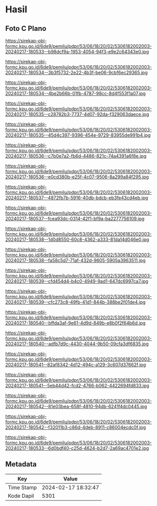 # Hasil

## Foto C Plano

https://sirekap-obj-formc.kpu.go.id/6de9/pemilu/pdpr/53/06/18/20/02/5306182002003-20240217-180533--b98dcf9a-1953-4054-94f3-e9e2c64343e0.jpg

https://sirekap-obj-formc.kpu.go.id/6de9/pemilu/pdpr/53/06/18/20/02/5306182002003-20240217-180534--3b3f5732-2e22-4b3f-be06-9cbf6ec29365.jpg

https://sirekap-obj-formc.kpu.go.id/6de9/pemilu/pdpr/53/06/18/20/02/5306182002003-20240217-180534--4be2b66b-01fb-4787-98cc-8d4f553f1a07.jpg

https://sirekap-obj-formc.kpu.go.id/6de9/pemilu/pdpr/53/06/18/20/02/5306182002003-20240217-180535--c28782b3-7737-4d07-92da-f329063daece.jpg

https://sirekap-obj-formc.kpu.go.id/6de9/pemilu/pdpr/53/06/18/20/02/5306182002003-20240217-180535--45d4c397-9396-454e-9729-83955de991b4.jpg

https://sirekap-obj-formc.kpu.go.id/6de9/pemilu/pdpr/53/06/18/20/02/5306182002003-20240217-180536--c7b0e7a2-fb6d-4486-821c-74a4391a6f8e.jpg

https://sirekap-obj-formc.kpu.go.id/6de9/pemilu/pdpr/53/06/18/20/02/5306182002003-20240217-180536--e0cd380b-e25f-4c07-9506-8a299a84f295.jpg

https://sirekap-obj-formc.kpu.go.id/6de9/pemilu/pdpr/53/06/18/20/02/5306182002003-20240217-180537--4872fb7b-5916-40db-bdcb-eb3fe43cd4eb.jpg

https://sirekap-obj-formc.kpu.go.id/6de9/pemilu/pdpr/53/06/18/20/02/5306182002003-20240217-180537--fcea93dc-0314-42f1-bf9a-ba2277756109.jpg

https://sirekap-obj-formc.kpu.go.id/6de9/pemilu/pdpr/53/06/18/20/02/5306182002003-20240217-180538--1d0d8550-60c8-4362-a333-81da14d046e0.jpg

https://sirekap-obj-formc.kpu.go.id/6de9/pemilu/pdpr/53/06/18/20/02/5306182002003-20240217-180538--fa58c5d7-71af-432d-9605-5905a3963511.jpg

https://sirekap-obj-formc.kpu.go.id/6de9/pemilu/pdpr/53/06/18/20/02/5306182002003-20240217-180539--cfd454d4-b4c0-4949-9ad1-647dc6997ca7.jpg

https://sirekap-obj-formc.kpu.go.id/6de9/pemilu/pdpr/53/06/18/20/02/5306182002003-20240217-180539--cfc273c8-49fb-41d1-844b-388be2f01de4.jpg

https://sirekap-obj-formc.kpu.go.id/6de9/pemilu/pdpr/53/06/18/20/02/5306182002003-20240217-180540--bffda3af-9e61-4d9d-849b-e8b0f2f64b6d.jpg

https://sirekap-obj-formc.kpu.go.id/6de9/pemilu/pdpr/53/06/18/20/02/5306182002003-20240217-180540--adfb7d9c-4430-4044-9b50-09cfa3df6835.jpg

https://sirekap-obj-formc.kpu.go.id/6de9/pemilu/pdpr/53/06/18/20/02/5306182002003-20240217-180541--82af8342-4d12-494c-a129-3c607d37662f.jpg

https://sirekap-obj-formc.kpu.go.id/6de9/pemilu/pdpr/53/06/18/20/02/5306182002003-20240217-180541--5eb44d42-fcd2-4766-b062-4422694fd833.jpg

https://sirekap-obj-formc.kpu.go.id/6de9/pemilu/pdpr/53/06/18/20/02/5306182002003-20240217-180542--81e03bea-658f-4810-94db-6241f4dc0445.jpg

https://sirekap-obj-formc.kpu.go.id/6de9/pemilu/pdpr/53/06/18/20/02/5306182002003-20240217-180542--f32011b3-c86d-4deb-8911-c86004ecdc0f.jpg

https://sirekap-obj-formc.kpu.go.id/6de9/pemilu/pdpr/53/06/18/20/02/5306182002003-20240217-180533--6d0bdf40-c25d-4624-b2d7-2a69ac4701e2.jpg


## Metadata

| Key        | Value               |
| ---------- | ------------------- |
| Time Stamp | 2024-02-17 18:32:47 |
| Kode Dapil | 5301                |



